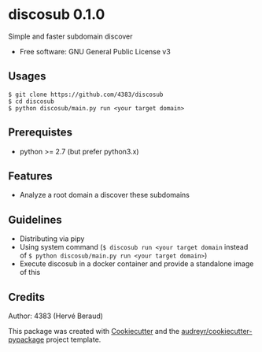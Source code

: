 # discosub 0.1.0

Simple and faster subdomain discover

* Free software: GNU General Public License v3

## Usages
```shell
$ git clone https://github.com/4383/discosub
$ cd discosub
$ python discosub/main.py run <your target domain>
```

## Prerequistes
* python >= 2.7 (but prefer python3.x)

## Features
* Analyze a root domain a discover these subdomains

## Guidelines
* Distributing via pipy
* Using system command (```$ discosub run <your target domain``` instead of ```$ python discosub/main.py run <your target domain>```)
* Execute discosub in a docker container and provide a standalone image of this

## Credits
Author: 4383 (Hervé Beraud)

This package was created with [Cookiecutter](https://github.com/audreyr/cookiecutter)
and the [audreyr/cookiecutter-pypackage](https://github.com/audreyr/cookiecutter-pypackage)
project template.
